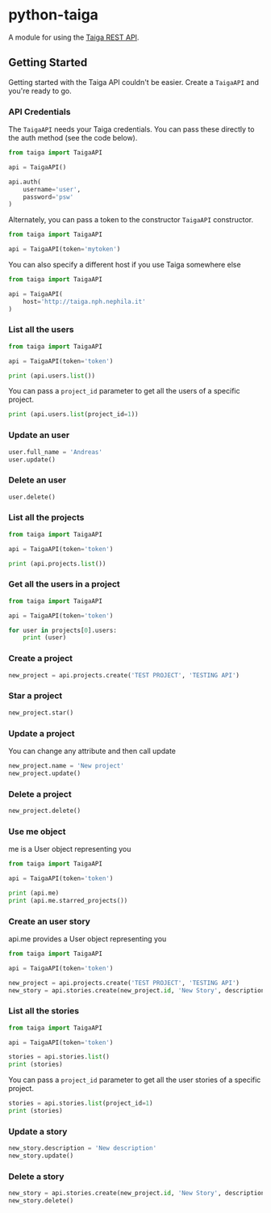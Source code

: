 python-taiga
============

A module for using the [Taiga REST API](http://taigaio.github.io/taiga-doc/dist/api.html "Taiga REST API documentation").

## Getting Started

Getting started with the Taiga API couldn't be easier. Create a
`TaigaAPI` and you're ready to go.

### API Credentials

The `TaigaAPI` needs your Taiga credentials. You can pass these
directly to the auth method (see the code below).

```python
from taiga import TaigaAPI

api = TaigaAPI()

api.auth(
    username='user',
    password='psw'
)
```

Alternately, you can pass a token to the constructor `TaigaAPI` constructor.

```python
from taiga import TaigaAPI

api = TaigaAPI(token='mytoken')
```

You can also specify a different host if you use Taiga somewhere else

```python
from taiga import TaigaAPI

api = TaigaAPI(
    host='http://taiga.nph.nephila.it'
)
```

### List all the users

```python
from taiga import TaigaAPI

api = TaigaAPI(token='token')

print (api.users.list())
```

You can pass a `project_id` parameter to get all the users of a specific project.

```python
print (api.users.list(project_id=1))
```

### Update an user

```python
user.full_name = 'Andreas'
user.update()
```

### Delete an user

```python
user.delete()
```

### List all the projects

```python
from taiga import TaigaAPI

api = TaigaAPI(token='token')

print (api.projects.list())
```

### Get all the users in a project

```python
from taiga import TaigaAPI

api = TaigaAPI(token='token')

for user in projects[0].users:
    print (user)
```

### Create a project

```python
new_project = api.projects.create('TEST PROJECT', 'TESTING API')
```

### Star a project

```python
new_project.star()
```

### Update a project

You can change any attribute and then call update

```python
new_project.name = 'New project'
new_project.update()
```

### Delete a project

```python
new_project.delete()
```

### Use me object

me is a User object representing you

```python
from taiga import TaigaAPI

api = TaigaAPI(token='token')

print (api.me)
print (api.me.starred_projects())
```

### Create an user story

api.me provides a User object representing you

```python
from taiga import TaigaAPI

api = TaigaAPI(token='token')

new_project = api.projects.create('TEST PROJECT', 'TESTING API')
new_story = api.stories.create(new_project.id, 'New Story', description='Blablablabla')
```

### List all the stories

```python
from taiga import TaigaAPI

api = TaigaAPI(token='token')

stories = api.stories.list()
print (stories)
```

You can pass a `project_id` parameter to get all the user stories of a specific project.

```python
stories = api.stories.list(project_id=1)
print (stories)
```

### Update a story

```python
new_story.description = 'New description'
new_story.update()
```

### Delete a story

```python
new_story = api.stories.create(new_project.id, 'New Story', description='Blablablabla')
new_story.delete()
```